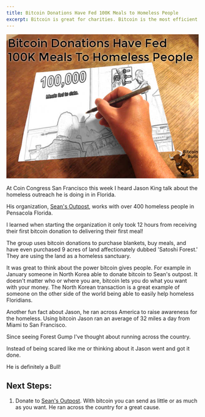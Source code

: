 ```yaml
---
title: Bitcoin Donations Have Fed 100K Meals to Homeless People
excerpt: Bitcoin is great for charities. Bitcoin is the most efficient digital form of payment and eliminates many sources of fraud. This means more money goes from donors to the causes they care about.
---
```


![two week BTCJam Returns](/images/bitcoin-donations-have-fed-100k-meals-to-homeless-people.jpg)

At Coin Congress San Francisco this week I heard Jason King talk about the homeless outreach he is doing in in Florida.

His organization, [Sean's Outpost](http://seansoutpost.com/), works with over 400 homeless people in Pensacola Florida.

I learned when starting the organization it only took 12 hours from receiving their first bitcoin donation to delivering their first meal!

The group uses bitcoin donations to purchase blankets, buy meals, and have even purchased 9 acres of land affectionately dubbed 'Satoshi Forest.' They are using the land as a homeless sanctuary.

It was great to think about the power bitcoin gives people. For example in January someone in North Korea able to donate bitcoin to Sean's outpost. It doesn't matter who or where you are, bitcoin lets you do what you want with your money. The North Korean transaction is a great example of someone on the other side of the world being able to easily help homeless Floridians.

Another fun fact about Jason, he ran across America to raise awareness for the homeless. Using bitcoin Jason ran an average of 32 miles a day from Miami to San Francisco.

Since seeing Forest Gump I've thought about running across the country.

Instead of being scared like me or thinking about it Jason went and got it done.

He is definitely a Bull!

## Next Steps:

 1. Donate to [Sean's Outpost](http://seansoutpost.com/). With bitcoin you can send as little or as much as you want. He ran across the country for a great cause.
